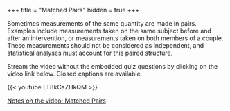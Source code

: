 +++
title = "Matched Pairs"
hidden = true
+++

Sometimes measurements of the same quantity are made in pairs. Examples include measurements taken on the same subject before and after an intervention, or measurements taken on both members of a couple. These measurements should not be considered as independent, and statistical analyses must account for this paired structure.

Stream the video without the embedded quiz questions by clicking on the video link below. Closed captions are available.

{{< youtube LT8kCaZHkQM >}}

[Notes on the video: Matched Pairs](../10-1-Matched-Pairs.pdf)